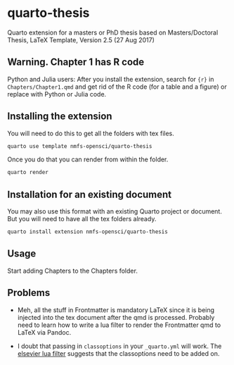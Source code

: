 # quarto-thesis

Quarto extension for a masters or PhD thesis based on Masters/Doctoral Thesis, LaTeX Template, Version 2.5 (27 Aug 2017)

## Warning. Chapter 1 has R code

Python and Julia users: After you install the extension, search for `{r}` in `Chapters/Chapter1.qmd` and get rid of the R code (for a table and a figure) or replace with Python or Julia code.


## Installing the extension

You will need to do this to get all the folders with tex files.

```bash
quarto use template nmfs-opensci/quarto-thesis
```

Once you do that you can render from within the folder.

```bash
quarto render
```

## Installation for an existing document

You may also use this format with an existing Quarto project or document. But you will need to have all the tex folders already.

```bash
quarto install extension nmfs-opensci/quarto-thesis
```


## Usage

Start adding Chapters to the Chapters folder.

## Problems

* Meh, all the stuff in Frontmatter is mandatory LaTeX since it is being injected into the tex document after the qmd is processed. Probably need to learn how to write a lua filter to render the Frontmatter qmd to LaTeX via Pandoc.

* I doubt that passing in `classoptions` in your `_quarto.yml` will work. The [elsevier lua filter](https://github.com/quarto-journals/elsevier/blob/main/_extensions/elsevier/elsevier.lua) suggests that the classoptions need to be added on.

